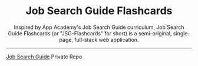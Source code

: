 <h1 align="center"><strong>Job Search Guide Flashcards</strong></h1>

<center>Inspired by App Academy's Job Search Guide curriculum, Job Search Guide Flashcards (or "JSG-Flashcards" for short) is a semi-original, single-page, full-stack web application.</center>

---

[Job Search Guide](https://github.com/appacademy/job-search-guide) Private Repo
